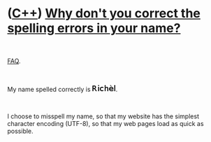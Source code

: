



 

 

 

 

 

([C++](Cpp.md)) [Why don't you correct the spelling errors in your name?](CppWhySpellingError.md)
===================================================================================================

 

[FAQ](CppFaq.md).

 

My name spelled correctly is ![My name spelled correctly](Richel.png).

 

I choose to misspell my name, so that my website has the simplest
character encoding (UTF-8), so that my web pages load as quick as
possible.

 

 

 

 

 





 



